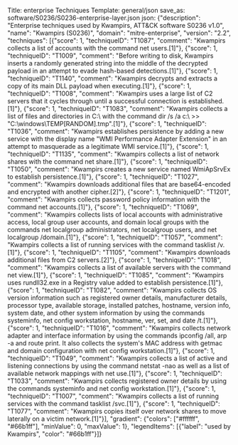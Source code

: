 Title: enterprise Techniques
Template: general/json
save_as: software/S0236/S0236-enterprise-layer.json
json: {"description": "Enterprise techniques used by Kwampirs, ATT&CK software S0236 v1.0", "name": "Kwampirs (S0236)", "domain": "mitre-enterprise", "version": "2.2", "techniques": [{"score": 1, "techniqueID": "T1087", "comment": "Kwampirs collects a list of accounts with the command net users.[1]"}, {"score": 1, "techniqueID": "T1009", "comment": "Before writing to disk, Kwampirs inserts a randomly generated string into the middle of the decrypted payload in an attempt to evade hash-based detections.[1]"}, {"score": 1, "techniqueID": "T1140", "comment": "Kwampirs decrypts and extracts a copy of its main DLL payload when executing.[1]"}, {"score": 1, "techniqueID": "T1008", "comment": "Kwampirs uses a large list of C2 servers that it cycles through until a successful connection is established.[1]"}, {"score": 1, "techniqueID": "T1083", "comment": "Kwampirs collects a list of files and directories in C:\\ with the command dir /s /a c:\\ &gt;&gt; \"C:\\windows\\TEMP[RANDOM].tmp\".[1]"}, {"score": 1, "techniqueID": "T1036", "comment": "Kwampirs establishes persistence by adding a new service with the display name \"WMI Performance Adapter Extension\" in an attempt to masquerade as a legitimate WMI service.[1]"}, {"score": 1, "techniqueID": "T1135", "comment": "Kwampirs collects a list of network shares with the command net share.[1]"}, {"score": 1, "techniqueID": "T1050", "comment": "Kwampirs creates a new service named WmiApSrvEx to establish persistence.[1]"}, {"score": 1, "techniqueID": "T1027", "comment": "Kwampirs downloads additional files that are base64-encoded and encrypted with another cipher.[2]"}, {"score": 1, "techniqueID": "T1201", "comment": "Kwampirs collects password policy information with the command net accounts.[1]"}, {"score": 1, "techniqueID": "T1069", "comment": "Kwampirs collects lists of local accounts with administrative access, local group user accounts, and domain local groups with the commands net localgroup administrators, net localgroup users, and net localgroup /domain.[1]"}, {"score": 1, "techniqueID": "T1057", "comment": "Kwampirs collects a list of running services with the command tasklist /v.[1]"}, {"score": 1, "techniqueID": "T1105", "comment": "Kwampirs downloads additional files from C2 servers.[2]"}, {"score": 1, "techniqueID": "T1018", "comment": "Kwampirs collects a list of available servers with the command net view.[1]"}, {"score": 1, "techniqueID": "T1085", "comment": "Kwampirs uses rundll32.exe in a Registry value added to establish persistence.[1]"}, {"score": 1, "techniqueID": "T1082", "comment": "Kwampirs collects OS version information such as registered owner details, manufacturer details, processor type, available storage, installed patches, hostname, version info, system date, and other system information by using the commands systeminfo, net config workstation, hostname, ver, set, and date /t.[1]"}, {"score": 1, "techniqueID": "T1016", "comment": "Kwampirs collects network adapter and interface information by using the commands ipconfig /all, arp -a and route print. It also collects the system's MAC address with getmac and domain configuration with net config workstation.[1]"}, {"score": 1, "techniqueID": "T1049", "comment": "Kwampirs collects a list of active and listening connections by using the command netstat -nao as well as a list of available network mappings with net use.[1]"}, {"score": 1, "techniqueID": "T1033", "comment": "Kwampirs collects registered owner details by using the commands systeminfo and net config workstation.[1]"}, {"score": 1, "techniqueID": "T1007", "comment": "Kwampirs collects a list of running services with the command tasklist /svc.[1]"}, {"score": 1, "techniqueID": "T1077", "comment": "Kwampirs copies itself over network shares to move laterally on a victim network.[1]"}], "gradient": {"colors": ["#ffffff", "#66b1ff"], "minValue": 0, "maxValue": 1}, "legendItems": [{"label": "used by Kwampirs", "color": "#66b1ff"}]}